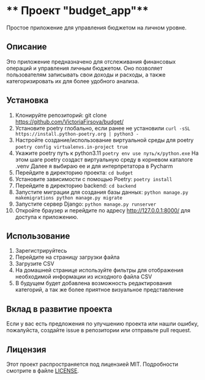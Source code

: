 # **  Проект "budget_app"**
Простое приложение для управления бюджетом на личном уровне.

## Описание
Это приложение предназначено для отслеживания финансовых операций и управления личным бюджетом. Оно позволяет пользователям записывать свои доходы и расходы, а также категоризировать их для более удобного анализа.

## Установка
1. Клонируйте репозиторий:
git clone <https://github.com/VictoriaFirsova/budget/>
2. Установите poetry глобально, если ранее не установили
`curl -sSL https://install.python-poetry.org | python3 -`
3. Настройте создание/использование виртуальной среды для poetry
`poetry config virtualenvs.in-project true`
4. Укажите poetry путь к python3.11
`poetry env use путь/к/python.exe`
На этом шаге poetry создаст виртуальную среду в корневом каталоге .venv
Далее я выбираю ее и для интерпретатора в Pycharm
5. Перейдите в директорию проекта:
`cd budget`
6. Установите зависимости с помощью Poetry:
`poetry install`
7. Перейдите в директорию backend:
`cd backend`
8. Запустите миграции для создания базы данных:
`python manage.py makemigrations
python manage.py migrate`
9. Запустите сервер Django:
`python manage.py runserver`
10. Откройте браузер и перейдите по адресу <http://127.0.0.1:8000/> для доступа к приложению.

## Использование
1. Зарегистрируйтесь
2. Перейдите на страницу загрузки файла
3. Загрузите CSV
4. На домашней странице используйте фильтры для отображения необходимой информации из исходного файла CSV
5. В будущем будет добавлена возможность редактирования категорий, а так же более приятное визуальное представление


## Вклад в развитие проекта

Если у вас есть предложения по улучшению проекта или нашли ошибку, пожалуйста, создайте issue в репозитории или отправьте pull request.

## Лицензия

Этот проект распространяется под лицензией MIT. Подробности смотрите в файле [LICENSE](LICENSE).
